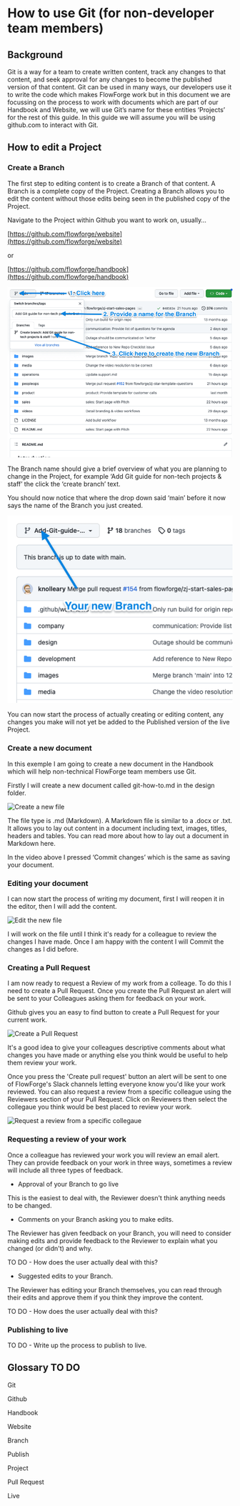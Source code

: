 # How to use Git (for non-developer team members)

## Background

Git is a way for a team to create written content, track any changes to that content, and seek approval for any changes to become the published version of that content. Git can be used in many ways, our developers use it to write the code which makes FlowForge work but in this document we are focussing on the process to work with documents which are part of our Handbook and Website, we will use Git’s name for these entities ‘Projects’ for the rest of this guide. In this guide we will assume you will be using github.com to interact with Git.

## How to edit a Project

### Create a Branch

The first step to editing content is to create a Branch of that content. A Branch is a complete copy of the Project. Creating a Branch allows you to edit the content without those edits being seen in the published copy of the Project.

Navigate to the Project within Github you want to work on, usually…

[https://github.com/flowforge/website](https://github.com/flowforge/website)

or

[https://github.com/flowforge/handbook](https://github.com/flowforge/handbook)

![Create a new Branch](../images/new-branch-1.png)

The Branch name should give a brief overview of what you are planning to change in the Project, for example ‘Add Git guide for non-tech projects & staff’ the click the ‘create branch’ text.

You should now notice that where the drop down said ‘main’ before it now says the name of the Branch you just created.

![Create a new Branch](../images/new-branch-2.png)

You can now start the process of actually creating or editing content, any changes you make will not yet be added to the Published version of the live Project.

### Create a new document

In this exemple I am going to create a new document in the Handbook which will help non-technical FlowForge team members use Git.

Firstly I will create a new document called git-how-to.md in the design folder.

![Create a new file](../images/new-file-1.gif)

The file type is .md (Markdown). A Markdown file is similar to a .docx or .txt. It allows you to lay out content in a document including text, images, titles, headers and tables. You can read more about how to lay out a document in Markdown here.

In the video above I pressed ‘Commit changes’ which is the same as saving your document.

### Editing your document

I can now start the process of writing my document, first I will reopen it in the editor, then I will add the content.

![Edit the new file](../images/edit-file-1.gif)

I will work on the file until I think it's ready for a colleague to review the changes I have made. Once I am happy with the content I will Commit the changes as I did before.

### Creating a Pull Request

I am now ready to request a Review of my work from a colleage. To do this I need to create a Pull Request. Once you create the Pull Request an alert will be sent to your Colleagues asking them for feedback on your work.

Github gives you an easy to find button to create a Pull Request for your current work. 

![Create a Pull Request](../images/create-a-pr-1.gif)

It's a good idea to give your colleagues descriptive comments about what changes you have made or anything else you think would be useful to help them review your work.

Once you press the 'Create pull request' button an alert will be sent to one of FlowForge's Slack channels letting everyone know you'd like your work reviewed. You can also request a review from a specific colleague using the Reviewers section of your Pull Request. Click on Reviewers then select the collegaue you think would be best placed to review your work.

![Request a review from a specific collegaue](../images/nominate-a-reviewer-1.gif)

### Requesting a review of your work

Once a colleague has reviewed your work you will review an email alert. They can provide feedback on your work in three ways, sometimes a review will include all three types of feedback.

- Approval of your Branch to go live

This is the easiest to deal with, the Reviewer doesn't think anything needs to be changed.

- Comments on your Branch asking you to make edits.

The Reviewer has given feedback on your Branch, you will need to consider making edits and provide feedback to the Reviewer to explain what you changed (or didn't) and why.

TO DO - How does the user actually deal with this?

- Suggested edits to your Branch.

The Reviewer has editing your Branch themselves, you can read through their edits and approve them if you think they improve the content.

TO DO - How does the user actually deal with this?

### Publishing to live

TO DO - Write up the process to publish to live.

## Glossary TO DO

Git

Github

Handbook

Website

Branch

Publish

Project

Pull Request

Live

